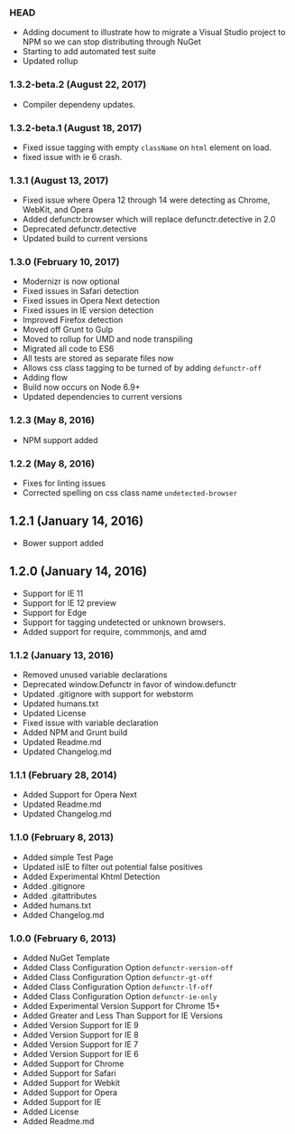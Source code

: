 ### HEAD

* Adding document to illustrate how to migrate a Visual Studio project to NPM so we can stop distributing through NuGet
* Starting to add automated test suite
* Updated rollup

### 1.3.2-beta.2 (August 22, 2017)

* Compiler dependeny updates.

### 1.3.2-beta.1 (August 18, 2017)

* Fixed issue tagging with empty `className` on `html` element on load.
* fixed issue with ie 6 crash.

### 1.3.1 (August 13, 2017)

* Fixed issue where Opera 12 through 14 were detecting as Chrome, WebKit, and Opera
* Added defunctr.browser which will replace defunctr.detective in 2.0
* Deprecated defunctr.detective
* Updated build to current versions

### 1.3.0 (February 10, 2017)

* Modernizr is now optional
* Fixed issues in Safari detection
* Fixed issues in Opera Next detection
* Fixed issues in IE version detection
* Improved Firefox detection
* Moved off Grunt to Gulp
* Moved to rollup for UMD and node transpiling
* Migrated all code to ES6
* All tests are stored as separate files now
* Allows css class tagging to be turned of by adding `defunctr-off`
* Adding flow
* Build now occurs on Node 6.9+
* Updated dependencies to current versions

### 1.2.3 (May 8, 2016)

* NPM support added

### 1.2.2 (May 8, 2016)

* Fixes for linting issues
* Corrected spelling on css class name `undetected-browser`

## 1.2.1 (January 14, 2016)

* Bower support added

## 1.2.0 (January 14, 2016)

* Support for IE 11
* Support for IE 12 preview
* Support for Edge
* Support for tagging undetected or unknown browsers.
* Added support for require, commmonjs, and amd

### 1.1.2 (January 13, 2016)

* Removed unused variable declarations
* Deprecated window.Defunctr in favor of window.defunctr
* Updated .gitignore with support for webstorm
* Updated humans.txt
* Updated License
* Fixed issue with variable declaration
* Added NPM and Grunt build
* Updated Readme.md
* Updated Changelog.md

### 1.1.1 (February 28, 2014)

* Added Support for Opera Next
* Updated Readme.md
* Updated Changelog.md

### 1.1.0 (February 8, 2013)

* Added simple Test Page
* Updated isIE to filter out potential false positives
* Added Experimental Khtml Detection
* Added .gitignore
* Added .gitattributes
* Added humans.txt
* Added Changelog.md

### 1.0.0 (February 6, 2013)

* Added NuGet Template
* Added Class Configuration Option `defunctr-version-off`
* Added Class Configuration Option `defunctr-gt-off`
* Added Class Configuration Option `defunctr-lf-off`
* Added Class Configuration Option `defunctr-ie-only`
* Added Experimental Version Support for Chrome 15+
* Added Greater and Less Than Support for IE Versions
* Added Version Support for IE 9
* Added Version Support for IE 8
* Added Version Support for IE 7
* Added Version Support for IE 6
* Added Support for Chrome
* Added Support for Safari
* Added Support for Webkit
* Added Support for Opera
* Added Support for IE
* Added License
* Added Readme.md

